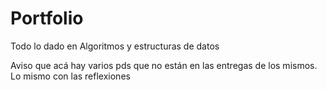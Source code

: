 # Portfolio
Todo lo dado en Algoritmos y estructuras de datos

Aviso que acá hay varios pds que no están en las entregas de los mismos. Lo mismo con las reflexiones
